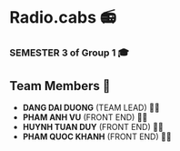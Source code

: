 # Radio.cabs 📻

### SEMESTER 3 of Group 1 🎓

## Team Members 👥

- **DANG DAI DUONG** (TEAM LEAD) 🧑‍💼
- **PHAM ANH VU** (FRONT END) 👨‍💻
- **HUYNH TUAN DUY** (FRONT END) 👨‍💻
- **PHAM QUOC KHANH** (FRONT END) 👨‍💻

